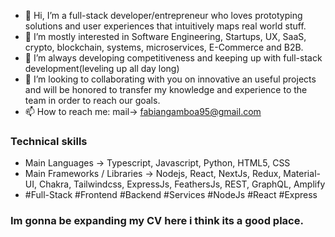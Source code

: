 - 👋 Hi, I’m a full-stack developer/entrepreneur who loves prototyping solutions and user experiences that intuitively maps real world stuff.
- 👀 I’m mostly interested in Software Engineering, Startups, UX, SaaS, crypto, blockchain, systems, microservices, E-Commerce and B2B.
- 🌱 I’m always developing competitiveness and keeping up with full-stack development(leveling up all day long)
- 💞️ I’m looking to collaborating with you on innovative an useful projects and will be honored to transfer my knowledge and experience to the
team in order to reach our goals.
- 📫 How to reach me: mail-> fabiangamboa95@gmail.com

### Technical skills
- Main Languages -> Typescript, Javascript, Python, HTML5, CSS
- Main Frameworks / Libraries -> Nodejs, React, NextJs, Redux, Material-UI, Chakra, Tailwindcss, ExpressJs, FeathersJs, REST, GraphQL, Amplify
- #Full-Stack #Frontend #Backend #Services #NodeJs #React #Express
<!--- 
  Remember to put here my portfolio(at least 4 open source projects) and other stuff like personal page
--->
<!---
fabiangamboa95/fabiangamboa95 is a ✨ special ✨ repository because its `README.md` (this file) appears on your GitHub profile.
You can click the Preview link to take a look at your changes.
--->
### Im gonna be expanding my CV here i think its a good place.

